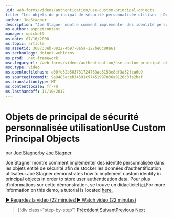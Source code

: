 ```yaml
---
uid: web-forms/videos/authentication/use-custom-principal-objects
title: "Les objets de principal de sécurité personnalisée utilisez | Documents Microsoft"
author: JoeStagner
description: "Joe Stagner montre comment implémenter des identité personnalisée dans les objets entité de sécurité afin de stocker les données d’authentification utilisateur. Pour plus d’informations sur cette démonstration,..."
ms.author: aspnetcontent
manager: wpickett
ms.date: 07/16/2008
ms.topic: article
ms.assetid: 368733eb-0822-4b97-8e5a-127be6c88a61
ms.technology: dotnet-webforms
ms.prod: .net-framework
msc.legacyurl: /web-forms/videos/authentication/use-custom-principal-objects
msc.type: video
ms.openlocfilehash: a00fe32b503731724763ac3153e8df3a32fca6e9
ms.sourcegitcommit: 9a9483aceb34591c97451997036a9120c3fe2baf
ms.translationtype: MT
ms.contentlocale: fr-FR
ms.lasthandoff: 11/10/2017
---
```

<a name="use-custom-principal-objects"></a><span data-ttu-id="7d03b-104">Objets de principal de sécurité personnalisée utilisation</span><span class="sxs-lookup"><span data-stu-id="7d03b-104">Use Custom Principal Objects</span></span>
====================
<span data-ttu-id="7d03b-105">par [Joe Stagner](https://github.com/JoeStagner)</span><span class="sxs-lookup"><span data-stu-id="7d03b-105">by [Joe Stagner](https://github.com/JoeStagner)</span></span>

<span data-ttu-id="7d03b-106">Joe Stagner montre comment implémenter des identité personnalisée dans les objets entité de sécurité afin de stocker les données d’authentification utilisateur.</span><span class="sxs-lookup"><span data-stu-id="7d03b-106">Joe Stagner demonstrates how to implement custom identity in principal objects in order to store user authentication data.</span></span> <span data-ttu-id="7d03b-107">Pour plus d’informations sur cette démonstration, se trouve un didacticiel [ici.](../../overview/older-versions-security/introduction/forms-authentication-configuration-and-advanced-topics-vb.md)</span><span class="sxs-lookup"><span data-stu-id="7d03b-107">For more information on this demo, a tutorial is located [here.](../../overview/older-versions-security/introduction/forms-authentication-configuration-and-advanced-topics-vb.md)</span></span>

[<span data-ttu-id="7d03b-108">&#9654; Regardez la vidéo (22 minutes)</span><span class="sxs-lookup"><span data-stu-id="7d03b-108">&#9654; Watch video (22 minutes)</span></span>](https://channel9.msdn.com/Blogs/ASP-NET-Site-Videos/use-custom-principal-objects)

>[!div class="step-by-step"]
<span data-ttu-id="7d03b-109">[Précédent](add-custom-data-to-the-authentication-method.md)
[Suivant](understanding-aspnet-memberships.md)</span><span class="sxs-lookup"><span data-stu-id="7d03b-109">[Previous](add-custom-data-to-the-authentication-method.md)
[Next](understanding-aspnet-memberships.md)</span></span>
